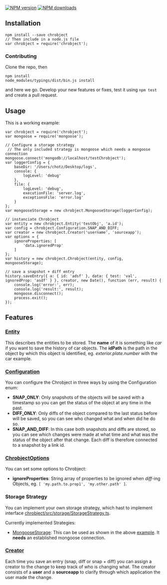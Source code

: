 [![NPM version][npm-image]][npm-url]
[![NPM downloads][downloads-image]][download-url]

## Installation

```
npm install --save chrobject
// Then include in a node.js file
var chrobject = require('chrobject');
```

### Contributing

Clone the repo, then
```
npm install
node_modules/typings/dist/bin.js install
```
and here we go.
Develop your new features or fixes, test it using `npm test` and create a pull request.

## <a name="example"></a> Usage

This is a working example:
```
var chrobject = require('chrobject');
var mongoose = require('mongoose');

// Configure a storage strategy
 // The only included strategy is mongoose which needs a mongoose connection
mongoose.connect('mongodb://localhost/testChrobject');
var loggerConfig = {
    baseDir: '/Users/chotz/Desktop/logs',
    console: {
        logLevel: 'debug'
    },
    file: {
        logLevel: 'debug',
        executionFile: 'server.log',
        exceptionsFile: 'error.log'
    }
};
var mongooseStorage = new chrobject.MongooseStorage(loggerConfig);

// instanciate Chrobject
var entity = new chrobject.Entity('testObj', 'a.id');
var config = chrobject.Configuration.SNAP_AND_DIFF;
var creator = new chrobject.Creator('username', 'sourceapp');
var options = {
    ignoreProperties: [
        'data.ignoredProp'
    ]
};
var history = new chrobject.Chrobject(entity, config, mongooseStorage);

// save a snapshot + diff entry
history.saveEntry({ a: { id: 'adsf' }, data: { test: 'val', ignoredProp: 'asdf' } }, creator, new Date(), function (err, result) {
    console.log('error:', err);
    console.log('result:', result);
    mongoose.disconnect();
    process.exit();
});
``` 

## Features

### [Entity](https://github.com/hydra-newmedia/chrobject/blob/develop/src/utils/Entity.ts)

This describes the entities to be stored.
The **name** of it is something like _car_ if you want to save the history of car objects.
The **idPath** is the path in the object by which this object is identified, eg. _exterior.plate.number_ with the car example.

### [Configuration](https://github.com/hydra-newmedia/chrobject/blob/develop/src/utils/Configuration.ts)

You can configure the Chrobject in three ways by using the Configuration enum:
* **SNAP_ONLY**: Only snapshots of the objects will be saved with a timestamp so you can get the status of the object at any time in the past.
* **DIFF_ONLY**: Only diffs of the object compared to the last status before will be saved, so you can see who changed what and when did he do so.
* **SNAP_AND_DIFF**: In this case both snapshots and diffs are stored, so you can see which changes were made at what time and what was the status of the object after that change. Each diff is therefore connected to a snapshot by a link id.

### [ChrobjectOptions](https://github.com/hydra-newmedia/chrobject/blob/develop/src/utils/ChrobjectOptions.ts)

You can set some options to Chrobject:
* **ignoreProperties**: String array of properties to be ignored when _diff_-ing Objects, eg. `[ 'my.path.to.prop1', 'my.other.path' ]`.

### Storage Strategy

You can implement your own storage strategy, which hast to implement interface [chrobject/src/storage/StorageStrategy.ts](https://github.com/hydra-newmedia/chrobject/blob/develop/src/storage/StorageStrategy.ts).

Currently implemented Strategies:
* [MongooseStorage](https://github.com/hydra-newmedia/chrobject/tree/develop/src/storage/mongoose): This can be used as shown in the above [example](#example). It **needs** an established mongoose connection. 

### [Creator](https://github.com/hydra-newmedia/chrobject/blob/develop/src/utils/Creator.ts)

Each time you save an entry (snap, diff or snap + diff) you can assign a creator to the change to keep track of who is changing what.
The creator consists of a **user** and a **sourceapp** to clarify through which application the user made the change. 

[npm-url]: https://npmjs.org/package/chrobject
[download-url]: https://npmjs.org/package/chrobject
[npm-image]: https://img.shields.io/npm/v/chrobject.svg?style=flat
[downloads-image]: https://img.shields.io/npm/dm/chrobject.svg?style=flat
